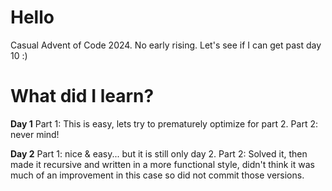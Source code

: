 # Hello

Casual Advent of Code 2024. No early rising. Let's see if I can get past day 10 :)

# What did I learn?

**Day 1**
Part 1: This is easy, lets try to prematurely optimize for part 2. Part 2: never mind!

**Day 2**
Part 1: nice & easy... but it is still only day 2. Part 2: Solved it, then made it recursive and written in a more
functional style, didn't think it was much of an improvement in this case so did not commit those versions.